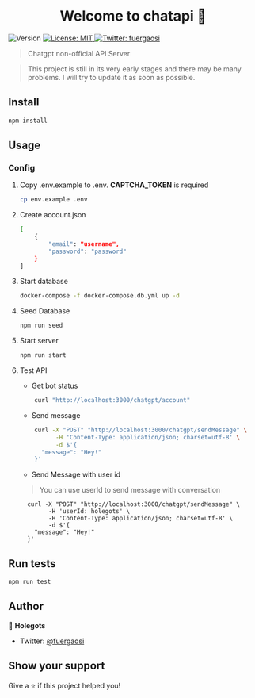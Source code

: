 <h1 align="center">Welcome to chatapi 👋</h1>
<p>
  <img alt="Version" src="https://img.shields.io/badge/version-0.0.1-blue.svg?cacheSeconds=2592000" />
  <a href="#" target="_blank">
    <img alt="License: MIT" src="https://img.shields.io/badge/License-MIT-yellow.svg" />
  </a>
  <a href="https://twitter.com/fuergaosi" target="_blank">
    <img alt="Twitter: fuergaosi" src="https://img.shields.io/twitter/follow/fuergaosi.svg?style=social" />
  </a>
</p>

> Chatgpt non-official API Server

<!-- ### 🏠 [Homepage](chatgpt.y1s1.host) -->

<!-- ### ✨ [Demo](chatgpt.y1s1.host) -->
> This project is still in its very early stages and there may be many problems. I will try to update it as soon as possible.

## Install

```sh
npm install
```

## Usage  

### Config  

1. Copy .env.example to .env. **CAPTCHA_TOKEN** is required

    ```sh
    cp env.example .env
    ```

2. Create account.json  

    ```sh
    [
        {    
            "email": "username",
            "password": "password"
        }
    ]
    ```

3. Start database

    ```sh
    docker-compose -f docker-compose.db.yml up -d
    ```

4. Seed Database

    ```sh
    npm run seed
    ```

5. Start server

    ```sh
    npm run start
    ```

6. Test API
   - Get bot status

    ```sh
        curl "http://localhost:3000/chatgpt/account"
    ```

   - Send message

    ```sh
        curl -X "POST" "http://localhost:3000/chatgpt/sendMessage" \
              -H 'Content-Type: application/json; charset=utf-8' \
              -d $'{
          "message": "Hey!"
        }'
    
    ```

   - Send Message with user id
    > You can use userId to send message with conversation  

    ```
      curl -X "POST" "http://localhost:3000/chatgpt/sendMessage" \
            -H 'userId: holegots' \
            -H 'Content-Type: application/json; charset=utf-8' \
            -d $'{
        "message": "Hey!"
      }'
    ```

## Run tests

```sh
npm run test
```

## Author

👤 **Holegots**

- Twitter: [@fuergaosi](https://twitter.com/fuergaosi)

## Show your support

Give a ⭐️ if this project helped you!
